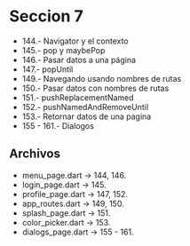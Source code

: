 # Seccion 7

* 144.- Navigator y el contexto
* 145.- pop y maybePop
* 146.- Pasar datos a una página
* 147.- popUntil
* 149.- Navegando usando nombres de rutas
* 150.- Pasar datos con nombres de rutas
* 151.- pushReplacementNamed
* 152.- pushNamedAndRemoveUntil
* 153.- Retornar datos de una pagina
* 155 - 161.- Dialogos

## Archivos

* menu_page.dart -> 144, 146.
* login_page.dart -> 145.
* profile_page.dart -> 147, 152.  
* app_routes.dart -> 149, 150.
* splash_page.dart -> 151.
* color_picker.dart -> 153.
* dialogs_page.dart -> 155 - 161.